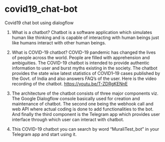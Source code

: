 # covid19_chat-bot
Covid19 chat bot using dialogflow
1. What is a chatbot?
Chatbot is a software application which simulates human like thinking and is capable of interacting with human beings just like humans interact
with other human beings.
2. What is COVID-19 chatbot?
COVID-19 pandemic has changed the lives of people across the world. People are filled with apprehension and ambiguities. 
The COVID-19 chatbot is intended to provide authentic information to user and burst myths existing in the society. 
The chatbot provides the state wise latest statistics of COVID1–19 cases published by the Govt. of India and also answers FAQ’s of the user. 
Here is the video recording of the chatbot. https://youtu.be/T-ZDRgKENnE

3. The architecture of the chatbot consists of three major components viz. 
The Google Dialogflow console basically used for creation and maintenance of chatbot. 
The second one being the webhook call and web API where actual coding is done to add functionalities to the bot. 
And finally the third component is the Telegram app which provides user interface through which user can interact with chatbot.

4. This COVID-19 chatbot you can search by word “MuraliTest_bot” in your Telegram app and start using it.
